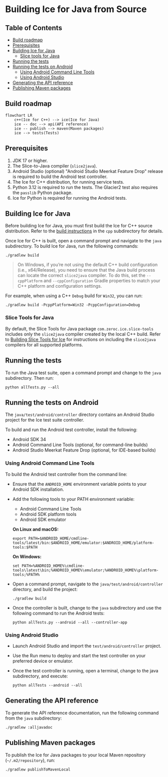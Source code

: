 # Building Ice for Java from Source

## Table of Contents

- [Build roadmap](#build-roadmap)
- [Prerequisites](#prerequisites)
- [Building Ice for Java](#building-ice-for-java)
  - [Slice tools for Java](#slice-tools-for-java)
- [Running the tests](#running-the-tests)
- [Running the tests on Android](#running-the-tests-on-android)
  - [Using Android Command Line Tools](#using-android-command-line-tools)
  - [Using Android Studio](#using-android-studio)
- [Generating the API reference](#generating-the-api-reference)
- [Publishing Maven packages](#publishing-maven-packages)

## Build roadmap

```mermaid
flowchart LR
    c++(Ice for C++) --> ice(Ice for Java)
    ice -- doc --> api(API reference)
    ice -- publish --> maven(Maven packages)
    ice --> tests(Tests)
```

## Prerequisites

1. JDK 17 or higher.
2. The Slice-to-Java compiler (`slice2java`).
3. Android Studio (optional) "Android Studio Meerkat Feature Drop" release is required to build the Android test
   controller.
4. The Ice for C++ distribution, for running service tests.
5. Python 3.12 is required to run the tests. The Glacier2 test also requires the `passlib` Python package.
6. Ice for Python is required for running the Android tests.

## Building Ice for Java

Before building Ice for Java, you must first build the Ice for C++ source distribution.
Refer to the [build instructions](../cpp/BUILDING.md) in the `cpp` subdirectory for details.

Once Ice for C++ is built, open a command prompt and navigate to the `java` subdirectory.
To build Ice for Java, run the following commands:

```shell
./gradlew build
```

> On Windows, if you’re not using the default C++ build configuration (i.e., x64/Release), you need to ensure that the
> Java build process can locate the correct `slice2java` compiler. To do this, set the `--cppPlatform` and
> `--cppConfiguration` Gradle properties to match your C++ platform and configuration settings.

For example, when using a C++ `Debug` build for `Win32`, you can run:

```shell
./gradlew build -PcppPlatform=Win32 -PcppConfiguration=Debug
```

### Slice Tools for Java

By default, the Slice Tools for Java package `com.zeroc.ice.slice-tools` includes only the `slice2java` compiler created
by the local C++ build. Refer to [Building Slice Tools for Ice](./tools/slice-tools/BUILDING.md) for instructions on
including the `slice2java` compilers for all supported platforms.

## Running the tests

To run the Java test suite, open a command prompt and change to the `java` subdirectory. Then run:

```shell
python allTests.py --all
```

## Running the tests on Android

The `java/test/android/controller` directory contains an Android Studio project for the Ice test suite controller.

To build and run the Android test controller, install the following:

- Android SDK 34
- Android Command Line Tools (optional, for command-line builds)
- Android Studio Meerkat Feature Drop (optional, for IDE-based builds)

### Using Android Command Line Tools

To build the Android test controller from the command line:

- Ensure that the `ANDROID_HOME` environment variable points to your Android SDK installation.
- Add the following tools to your PATH environment variable:
  - Android Command Line Tools
  - Android SDK platform tools
  - Android SDK emulator

  **On Linux and macOS:**

  ```shell
  export PATH=$ANDROID_HOME/cmdline-tools/latest/bin:$ANDROID_HOME/emulator:$ANDROID_HOME/platform-tools:$PATH
  ```

  **On Windows:**

  ```shell
  set PATH=%ANDROID_HOME%\cmdline-tools\latest\bin;%ANDROID_HOME%\emulator;%ANDROID_HOME%\platform-tools;%PATH%
  ```

- Open a command prompt, navigate to the `java/test/android/controller` directory, and build the project:

  ```shell
  ./gradlew build
  ```

- Once the controller is built, change to the `java` subdirectory and use the following command to run the Android
  tests:

  ```shell
  python allTests.py --android --all --controller-app
  ```

### Using Android Studio

- Launch Android Studio and import the `test/android/controller` project.
- Use the Run menu to deploy and start the test controller on your preferred device or emulator.
- Once the test controller is running, open a terminal, change to the java subdirectory, and execute:

  ```shell
  python allTests --android --all
  ```

## Generating the API reference

To generate the API reference documentation, run the following command from the `java` subdirectory:

```shell
./gradlew :alljavadoc
```

## Publishing Maven packages

To publish the Ice for Java packages to your local Maven repository (`~/.m2/repository`), run:

```shell
./gradlew publishToMavenLocal
```
